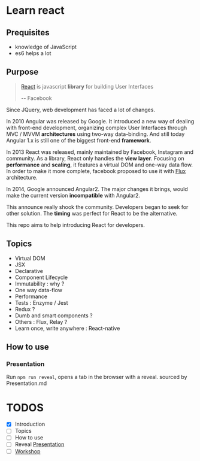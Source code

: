 # Learn react

## Prequisites

- knowledge of JavaScript
- es6 helps a lot

## Purpose

> [React](https://facebook.github.io/react/) is javascript **library** for building User Interfaces
>
> -- Facebook

Since JQuery, web development has faced a lot of changes.

In 2010 Angular was released by Google.
It introduced a new way of dealing with front-end development, organizing complex User Interfaces through MVC / MVVM **architectures** using two-way data-binding.
And still today Angular 1.x is still one of the biggest front-end **framework**.

In 2013 React was released, mainly maintained by Facebook, Instagram and community.
As a library, React only handles the **view layer**. Focusing on **performance** and **scaling**, it features a virtual DOM and one-way data flow.
In order to make it more complete, facebook proposed to use it with [Flux](https://code-cartoons.com/a-cartoon-guide-to-flux-6157355ab207#.zayn2ojof) architecture.

In 2014, Google announced Angular2. The major changes it brings, would make the current version **incompatible** with Angular2.

This announce really shook the community. Developers began to seek for other solution. The **timing** was perfect for React to be the alternative.

This repo aims to help introducing React for developers.

## Topics

* Virtual DOM
* JSX
* Declarative
* Component Lifecycle
* Immutability : why ?
* One way data-flow
* Performance
* Tests : Enzyme / Jest
* Redux ?
* Dumb and smart components ?
* Others : Flux, Relay ?
* Learn once, write anywhere : React-native

## How to use

### Presentation

Run `npm run reveal`, opens a tab in the browser with a reveal. sourced by Presentation.md

# TODOS

- [x] Introduction
- [ ] Topics
- [ ] How to use
- [ ] Reveal [Presentation](Presentation.md)
- [ ] [Workshop](Workshop.md)
